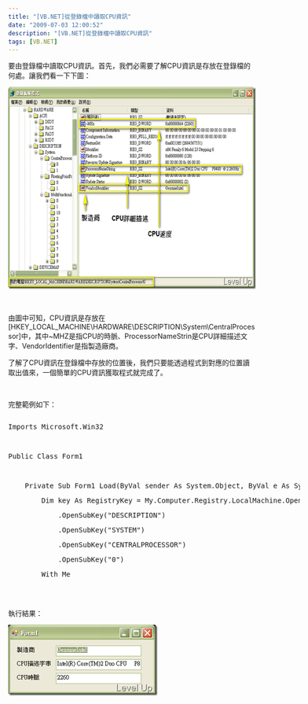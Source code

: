 ```yaml
---
title: "[VB.NET]從登錄檔中讀取CPU資訊"
date: "2009-07-03 12:00:52"
description: "[VB.NET]從登錄檔中讀取CPU資訊"
tags: [VB.NET]
---
```


<p>要由登錄檔中讀取CPU資訊。首先，我們必需要了解CPU資訊是存放在登錄檔的何處。讓我們看一下下圖：</p><p><img style="border-right-width: 0px; border-top-width: 0px; border-bottom-width: 0px; border-left-width: 0px" border="0" alt="image" width="644" height="411" src="\images\posts\9094\image_thumb.png" /></p><p> </p><p>由圖中可知，CPU資訊是存放在[HKEY_LOCAL_MACHINE\HARDWARE\DESCRIPTION\System\CentralProcessor]中，其中~MHZ是指CPU的時脈、ProcessorNameStrin是CPU詳細描述文字、VendorIdentifier是指製造廠商。</p><p>了解了CPU資訊在登錄檔中存放的位置後，我們只要能透過程式到對應的位置讀取出值來，一個簡單的CPU資訊獲取程式就完成了。</p><p> </p><p>完整範例如下：</p><div style="width: 594px; height: 346px; overflow: auto"><div class="csharpcode"><pre class="alt"><span class="kwrd">Imports</span> Microsoft.Win32</pre><pre>
 </pre><pre class="alt"><span class="kwrd">Public</span> <span class="kwrd">Class</span> Form1</pre><pre>
 </pre><pre class="alt">
    <span class="kwrd">Private</span> <span class="kwrd">Sub</span> Form1_Load(<span class="kwrd">ByVal</span> sender <span class="kwrd">As</span> System.<span class="kwrd">Object</span>, <span class="kwrd">ByVal</span> e <span class="kwrd">As</span> System.EventArgs) <span class="kwrd">Handles</span> <span class="kwrd">MyBase</span>.Load</pre><pre>
        <span class="kwrd">Dim</span> key <span class="kwrd">As</span> RegistryKey = My.Computer.Registry.LocalMachine.OpenSubKey(<span class="str">"HARDWARE"</span>) _</pre><pre class="alt">
            .OpenSubKey(<span class="str">"DESCRIPTION"</span>) _</pre><pre>
            .OpenSubKey(<span class="str">"SYSTEM"</span>) _</pre><pre class="alt">
            .OpenSubKey(<span class="str">"CENTRALPROCESSOR"</span>) _</pre><pre>
            .OpenSubKey(<span class="str">"0"</span>)</pre><pre class="alt">
        <span class="kwrd">With</span> <span class="kwrd">Me</span></pre><pre>
            .tbxVendor.Text = key.GetValue(<span class="str">"VendorIdentifier"</span>).ToString</pre><pre class="alt">
            .tbxCPUName.Text = key.GetValue(<span class="str">"ProcessorNameString"</span>).ToString</pre><pre>
            .tbxCPUMHz.Text = key.GetValue(<span class="str">"~MHz"</span>).ToString</pre><pre class="alt">
        <span class="kwrd">End</span> <span class="kwrd">With</span></pre><pre>
    <span class="kwrd">End</span> <span class="kwrd">Sub</span></pre><pre class="alt"><span class="kwrd">End</span> <span class="kwrd">Class</span></pre></div></div><p /><style type="text/css"><![CDATA[

.csharpcode, .csharpcode pre
{
	font-size: small;
	color: black;
	font-family: consolas, "Courier New", courier, monospace;
	background-color: #ffffff;
	/*white-space: pre;*/
}
.csharpcode pre { margin: 0em; }
.csharpcode .rem { color: #008000; }
.csharpcode .kwrd { color: #0000ff; }
.csharpcode .str { color: #006080; }
.csharpcode .op { color: #0000c0; }
.csharpcode .preproc { color: #cc6633; }
.csharpcode .asp { background-color: #ffff00; }
.csharpcode .html { color: #800000; }
.csharpcode .attr { color: #ff0000; }
.csharpcode .alt 
{
	background-color: #f4f4f4;
	width: 100%;
	margin: 0em;
}
.csharpcode .lnum { color: #606060; }]]></style><p> </p><p>執行結果：</p><p><img style="border-right-width: 0px; border-top-width: 0px; border-bottom-width: 0px; border-left-width: 0px" border="0" alt="image" width="304" height="144" src="\images\posts\9094\image_thumb_2.png" /></p>
